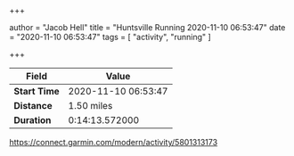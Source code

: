 +++

author = "Jacob Hell"
title = "Huntsville Running 2020-11-10 06:53:47"
date = "2020-11-10 06:53:47"
tags = [
    "activity", "running"
]

+++

<!--more-->

|Field  |Value  |
|--- | --- |
|**Start Time**|2020-11-10 06:53:47|
|**Distance**|1.50 miles|
|**Duration**|0:14:13.572000|

https://connect.garmin.com/modern/activity/5801313173
